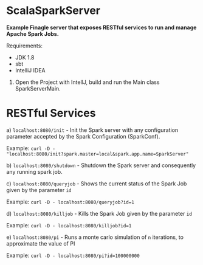 # ScalaSparkServer

<b>Example Finagle server that exposes RESTful services to run and manage Apache Spark Jobs.</b>

Requirements:
- JDK 1.8
- sbt
- IntelliJ IDEA

1) Open the Project with IntellJ, build and run the Main class SparkServerMain.

# RESTful Services

a) <code>localhost:8080/init</code> - Init the Spark server with any configuration parameter accepted by the Spark Configuration (SparkConf).

Example: <code>curl -D - "localhost:8080/init?spark.master=local&spark.app.name=SparkServer"</code>

b) <code>localhost:8080/shutdown</code> - Shutdown the Spark server and consequently any running spark job.

c) <code>localhost:8080/queryjob</code> - Shows the current status of the Spark Job given by the parameter <code>id</code>

Example: <code>curl -D - localhost:8080/queryjob?id=1</code>

d) <code>localhost:8080/killjob</code> - Kills the Spark Job given by the parameter <code>id</code>

Example: <code>curl -D - localhost:8080/killjob?id=1</code>

e) <code>localhost:8080/pi</code> - Runs a monte carlo simulation of <code>n</code> iterations, to approximate the value of PI

Example: <code>curl -D - localhost:8080/pi?id=100000000</code>
